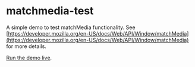 # matchmedia-test
A simple demo to test matchMedia functionality. See [https://developer.mozilla.org/en-US/docs/Web/API/Window/matchMedia](https://developer.mozilla.org/en-US/docs/Web/API/Window/matchMedia) for more details.

[Run the demo live](http://mdn.github.io/matchmedia-test/).
